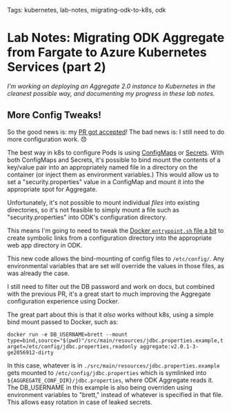 Tags: kubernetes, lab-notes, migrating-odk-to-k8s, odk

# Lab Notes: Migrating ODK Aggregate from Fargate to Azure Kubernetes Services (part 2)

*I'm working on deploying an Aggregate 2.0 instance to Kubernetes in the cleanest possible way, and documenting my progress in these lab notes.*

## More Config Tweaks!

So the good news is: my [PR got accepted](https://github.com/opendatakit/aggregate/pull/439)! The bad news is: I still need to do more configuration work. 😞

The best way in k8s to configure Pods is using [ConfigMaps](https://kubernetes.io/docs/tasks/configure-pod-container/configure-pod-configmap/) or [Secrets](https://kubernetes.io/docs/concepts/configuration/secret/). With both ConfigMaps and Secrets, it's possible to bind mount the contents of a key/value pair into an appropriately named file in a directory on the container (or inject them as environment variables.) This would allow us to set a "security.properties" value in a ConfigMap and mount it into the appropriate spot for Aggregate.

Unfortunately, it's not possible to mount individual *files* into existing directories, so it's not feasible to simply mount a file such as "security.properties" into ODK's configuration directory. 

This means I'm going to need to tweak the [Docker `entrypoint.sh` file a bit](https://github.com/brettneese/aggregate/commit/658e52f5a79008afcd927894db72eea01274d20d) to create symbolic links from a configuration directory into the appropriate web app directory in ODK. 

This new code allows the bind-mounting of config files to `/etc/config/`. Any environmental variables that are set will override the values in those files, as was already the case.

I still need to filter out the DB password and work on docs, but combined with the previous PR, it's a great start to much improving the Aggregate configuration experience using Docker.

The great part about this is that it _also_ works without k8s, using a simple bind mount passed to Docker, such as:

```docker run -e DB_USERNAME=brett --mount type=bind,source="$(pwd)"/src/main/resources/jdbc.properties.example,target=/etc/config/jdbc.properties,readonly aggregate:v2.0.1-3-ge2056912-dirty```

In this case, whatever is in `./src/main/resources/jdbc.properties.example` gets mounted to `/etc/config/jdbc.properties` which is symlinked into `${AGGREGATE_CONF_DIR}/jdbc.properties`, where ODK Aggregate reads it. The DB_USERNAME in this example is also being overriden using environment variables to "brett," instead of whatever is specified in that file. This allows easy rotation in case of leaked secrets.